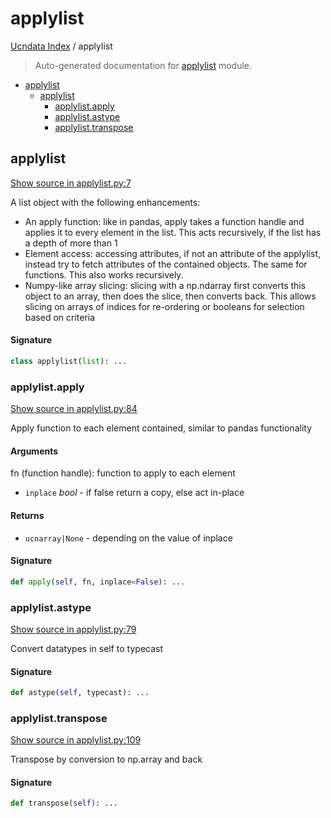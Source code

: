 # applylist

[Ucndata Index](./README.md#ucndata-index) / applylist

> Auto-generated documentation for [applylist](../applylist.py) module.

- [applylist](#applylist)
  - [applylist](#applylist-1)
    - [applylist.apply](#applylistapply)
    - [applylist.astype](#applylistastype)
    - [applylist.transpose](#applylisttranspose)

## applylist

[Show source in applylist.py:7](../applylist.py#L7)

A list object with the following enhancements:

* An apply function: like in pandas, apply takes a function handle and applies it to every element in the list. This acts recursively, if the list has a depth of more than 1
* Element access: accessing attributes, if not an attribute of the applylist, instead try to fetch attributes of the contained objects. The same for functions. This also works recursively.
* Numpy-like array slicing: slicing with a np.ndarray first converts this object to an array, then does the slice, then converts back. This allows slicing on arrays of indices for re-ordering or booleans for selection based on criteria

#### Signature

```python
class applylist(list): ...
```

### applylist.apply

[Show source in applylist.py:84](../applylist.py#L84)

Apply function to each element contained, similar to pandas functionality

#### Arguments

fn (function handle): function to apply to each element
- `inplace` *bool* - if false return a copy, else act in-place

#### Returns

- `ucnarray|None` - depending on the value of inplace

#### Signature

```python
def apply(self, fn, inplace=False): ...
```

### applylist.astype

[Show source in applylist.py:79](../applylist.py#L79)

Convert datatypes in self to typecast

#### Signature

```python
def astype(self, typecast): ...
```

### applylist.transpose

[Show source in applylist.py:109](../applylist.py#L109)

Transpose by conversion to np.array and back

#### Signature

```python
def transpose(self): ...
```